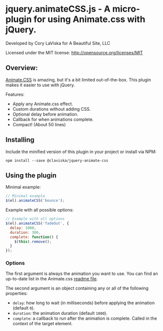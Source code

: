 # jquery.animateCSS.js - A micro-plugin for using Animate.css with jQuery.

Developed by Cory LaViska for A Beautiful Site, LLC

Licensed under the MIT license: http://opensource.org/licenses/MIT

## Overview:

[Animate.CSS](https://daneden.github.io/animate.css/) is amazing, but it's a bit limited out-of-the-box. This plugin makes it easier to use with jQuery.

Features:

- Apply any Animate.css effect.
- Custom durations without adding CSS.
- Optional delay before animation.
- Callback for when animations complete.
- Compact! (About 50 lines)

## Installing

Include the minified version of this plugin in your project or install via NPM:

```
npm install --save @claviska/jquery-animate-css
```

## Using the plugin

Minimal example:

```javascript
// Minimal example
$(el).animateCSS('bounce');
```

Example with all possible options:

```javascript
// Example with all options
$(el).animateCSS('fadeOut', {
  delay: 1000,
  duration: 300,
  complete: function() {
    $(this).remove();
  }
});
```

### Options

The first argument is always the animation you want to use. You can find an up-to-date list in the Animate.css [readme file](https://github.com/daneden/animate.css).

The second argument is an object containing any or all of the following properties:

- `delay`: how long to wait (in milliseconds) before applying the animation (default `0`).
- `duration`: the animation duration (default `1000`).
- `complete`: a callback to run after the animation is complete. Called in the context of the target element.
